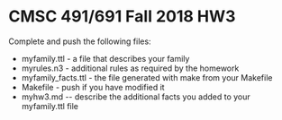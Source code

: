 # CMSC 491/691 Fall 2018 HW3

Complete and push the following files:

* myfamily.ttl - a file that describes your family
* myrules.n3 - additional rules as required by the homework
* myfamily_facts.ttl - the file generated with make from your Makefile
* Makefile - push if you have modified it
* myhw3.md -- describe the additional facts you added to your myfamily.ttl file
